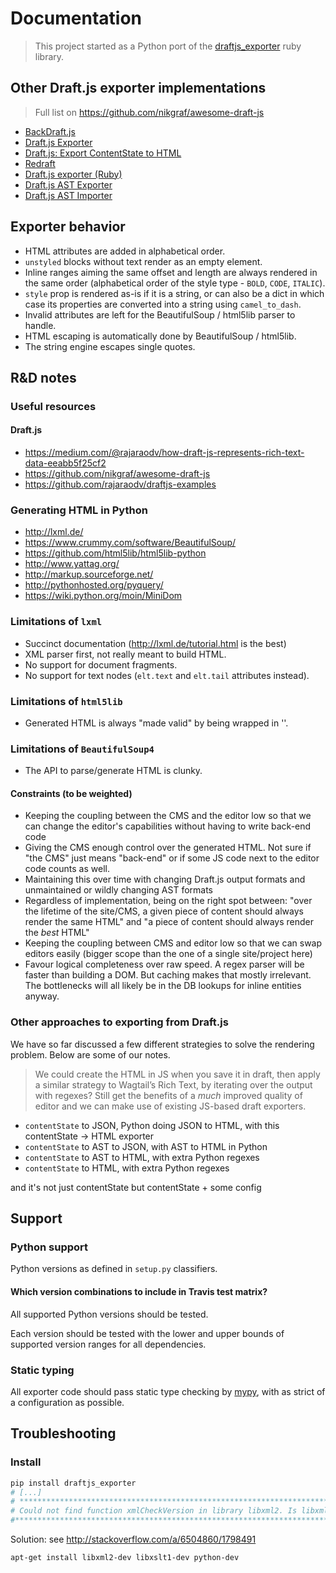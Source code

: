 # Documentation

> This project started as a Python port of the [draftjs_exporter](https://github.com/ignitionworks/draftjs_exporter) ruby library.

## Other Draft.js exporter implementations

> Full list on https://github.com/nikgraf/awesome-draft-js

- [BackDraft.js](https://github.com/evanc/backdraft-js)
- [Draft.js Exporter](https://github.com/rkpasia/draft-js-exporter)
- [Draft.js: Export ContentState to HTML](https://github.com/sstur/draft-js-export-html)
- [Redraft](https://github.com/lokiuz/redraft)
- [Draft.js exporter (Ruby)](https://github.com/ignitionworks/draftjs_exporter)
- [Draft.js AST Exporter](https://github.com/icelab/draft-js-ast-exporter)
- [Draft.js AST Importer](https://github.com/icelab/draft-js-ast-importer)

## Exporter behavior

- HTML attributes are added in alphabetical order.
- `unstyled` blocks without text render as an empty element.
- Inline ranges aiming the same offset and length are always rendered in the same order (alphabetical order of the style type - `BOLD`, `CODE`, `ITALIC`).
- `style` prop is rendered as-is if it is a string, or can also be a dict in which case its properties are converted into a string using `camel_to_dash`.
- Invalid attributes are left for the BeautifulSoup / html5lib parser to handle.
- HTML escaping is automatically done by BeautifulSoup / html5lib.
- The string engine escapes single quotes.

## R&D notes

### Useful resources

#### Draft.js

- https://medium.com/@rajaraodv/how-draft-js-represents-rich-text-data-eeabb5f25cf2
- https://github.com/nikgraf/awesome-draft-js
- https://github.com/rajaraodv/draftjs-examples

### Generating HTML in Python

- http://lxml.de/
- https://www.crummy.com/software/BeautifulSoup/
- https://github.com/html5lib/html5lib-python
- http://www.yattag.org/
- http://markup.sourceforge.net/
- http://pythonhosted.org/pyquery/
- https://wiki.python.org/moin/MiniDom

### Limitations of `lxml`

- Succinct documentation (http://lxml.de/tutorial.html is the best)
- XML parser first, not really meant to build HTML.
- No support for document fragments.
- No support for text nodes (`elt.text` and `elt.tail` attributes instead).

### Limitations of `html5lib`

- Generated HTML is always "made valid" by being wrapped in '<html><head></head><body></body></html>'.

### Limitations of `BeautifulSoup4`

- The API to parse/generate HTML is clunky.

#### Constraints (to be weighted)

- Keeping the coupling between the CMS and the editor low so that we can change the editor's capabilities without having to write back-end code
- Giving the CMS enough control over the generated HTML. Not sure if "the CMS" just means "back-end" or if some JS code next to the editor code counts as well.
- Maintaining this over time with changing Draft.js output formats and unmaintained or wildly changing AST formats
- Regardless of implementation, being on the right spot between: "over the lifetime of the site/CMS, a given piece of content should always render the same HTML" and "a piece of content should always render the _best_ HTML"
- Keeping the coupling between CMS and editor low so that we can swap editors easily (bigger scope than the one of a single site/project here)
- Favour logical completeness over raw speed. A regex parser will be faster than building a DOM. But caching makes that mostly irrelevant. The bottlenecks will all likely be in the DB lookups for inline entities anyway.

### Other approaches to exporting from Draft.js

We have so far discussed a few different strategies to solve the rendering problem. Below are some of our notes.

> We could create the HTML in JS when you save it in draft, then apply a similar strategy to Wagtail’s Rich Text, by iterating over the output with regexes?
> Still get the benefits of a _much_ improved quality of editor and we can make use of existing JS-based draft exporters.

- `contentState` to JSON, Python doing JSON to HTML, with this contentState -> HTML exporter
- `contentState` to AST to JSON, with AST to HTML in Python
- `contentState` to AST to HTML, with extra Python regexes
- `contentState` to HTML, with extra Python regexes

and it's not just contentState but contentState + some config

## Support

### Python support

Python versions as defined in `setup.py` classifiers.

#### Which version combinations to include in Travis test matrix?

All supported Python versions should be tested.

Each version should be tested with the lower and upper bounds of supported version ranges for all dependencies.

### Static typing

All exporter code should pass static type checking by [mypy](https://mypy.readthedocs.io/en/latest/index.html), with as strict of a configuration as possible.

## Troubleshooting

### Install

```sh
pip install draftjs_exporter
# [...]
# *********************************************************************************
# Could not find function xmlCheckVersion in library libxml2. Is libxml2 installed?
#*********************************************************************************
```

Solution: see http://stackoverflow.com/a/6504860/1798491

`apt-get install libxml2-dev libxslt1-dev python-dev`
